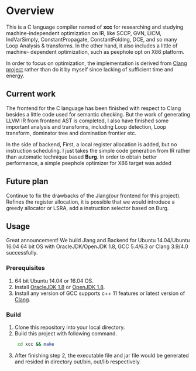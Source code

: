 # Overview
This is a C language compiler named of **xcc** for researching and studying
machine-independent optimization on IR, like SCCP, GVN, LICM, IndVarSimply,
ConstantPropagate, ConstantFolding, DCE, and so many Loop Analysis & 
transforms. In the other hand, it also includes a little of machine-
dependent optimization, such as peephole opt on X86 platform.

In order to focus on optimization, the implementation is derived from 
[Clang project](https://clang.llvm.org/) rather than do it by myself 
since lacking of sufficient time and energy.  

## Current work
The frontend for the C language has been finished with respect to Clang
besides a little code used for semantic checking. But the work of generating 
LLVM IR from frontend AST is completed, I also have finished some important
analysis and transforms, including Loop detection, Loop transform, dominator
tree and domination frontier etc.

In the side of backend, First, a local register allocation is added, but
no instruction scheduling. I just takes the simple code generation from
IR rather than automatic technique based **Burg**. In order to obtain
better performance, a simple peephole optimizer for X86 target was added

## Future plan
Continue to fix the drawbacks of the Jlang(our frontend for this project).
Refines the register allocation, it is possible that we would introduce a
greedy allocator or LSRA, add a instruction selector based on Burg.

## Usage
Great announcement! We build Jlang and Backend for Ubuntu 14.04/Ubuntu 16.04
64 bit OS with OracleJDK/OpenJDK 1.8, GCC 5.4/6.3 or Clang 3.9/4.0 successfully.
### Prerequisites
1. 64 bit Ubuntu 14.04 or 16.04 OS.
2. Install [OracleJDK 1.8](http://www.oracle.com/technetwork/java/javase/downloads/jdk8-downloads-2133151.html)
or [OpenJDK 1.8](https://github.com/alexkasko/openjdk-unofficial-builds).
3. Install any version of GCC supports c++ 11 features or latest version of [Clang](https://apt.llvm.org/).

### Build
1. Clone this repository into your local directory.
2. Build this project with following command.
   ````bash
    cd xcc && make
   ````
3. After finishing step 2, the executable file and jar file would be generated and 
   resided in directory out/bin, out/lib respectively.

